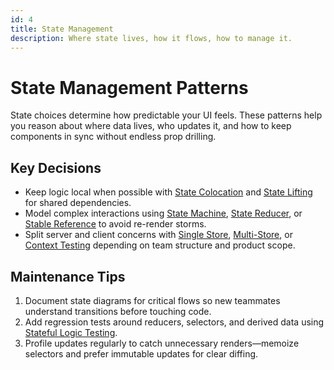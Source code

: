 ```yaml
---
id: 4
title: State Management
description: Where state lives, how it flows, how to manage it.
---
```

# State Management Patterns

State choices determine how predictable your UI feels. These patterns help you reason about where data lives, who updates it, and how to keep components in sync without endless prop drilling.

## Key Decisions

- Keep logic local when possible with [State Colocation](/state-colocation) and [State Lifting](/state-lifting) for shared dependencies.
- Model complex interactions using [State Machine](/form-state-machine), [State Reducer](/state-reducer), or [Stable Reference](/stable-reference) to avoid re-render storms.
- Split server and client concerns with [Single Store](/single-store), [Multi-Store](/multi-store), or [Context Testing](/context-testing) depending on team structure and product scope.

## Maintenance Tips

1. Document state diagrams for critical flows so new teammates understand transitions before touching code.
2. Add regression tests around reducers, selectors, and derived data using [Stateful Logic Testing](/stateful-logic-testing).
3. Profile updates regularly to catch unnecessary renders—memoize selectors and prefer immutable updates for clear diffing.
